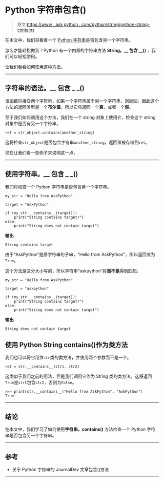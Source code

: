 # Python 字符串包含()

> 原文:[https://www . ask python . com/python/string/python-string-contains](https://www.askpython.com/python/string/python-string-contains)

在本文中，我们将看看一个 [Python 字符串](https://www.askpython.com/python/string/python-string-functions)是否包含另一个字符串。

怎么才能轻松做到？Python 有一个内置的字符串方法 **String。__ 包含 __()** ，我们可以轻松使用。

让我们看看如何使用这种方法。

* * *

## 字符串的语法。__ 包含 _ _()

该函数将接受两个字符串，如果一个字符串属于另一个字符串，则返回。因此这个方法的返回类型是一个**布尔值**，所以它将返回一个**真**，或者一个**假**。

至于我们如何调用这个方法，我们在一个 string 对象上使用它，检查这个 string 对象中是否有另一个字符串。

```
ret = str_object.contains(another_string)

```

这将检查`str_object`是否包含字符串`another_string`，返回值被存储到`ret`。

现在让我们看一些例子来说明这一点。

* * *

## 使用字符串。__ 包含 _ _()

我们将检查一个 Python 字符串是否包含另一个字符串。

```
my_str = "Hello from AskPython"

target = "AskPython"

if (my_str.__contains__(target)):
    print("String contains target!")
else:
    print("String does not contain target")

```

**输出**

```
String contains target

```

由于“AskPython”是原字符串的子串，“Hello from AskPython”，所以返回值为`True`。

这个方法是区分大小写的，所以字符串“askpython”将**而不是**得到匹配。

```
my_str = "Hello from AskPython"

target = "askpython"

if (my_str.__contains__(target)):
    print("String contains target!")
else:
    print("String does not contain target")

```

**输出**

```
String does not contain target

```

## 使用 Python String contains()作为类方法

我们也可以将它用作`str`类的类方法，并使用两个参数而不是一个。

```
ret = str.__contains__(str1, str2)

```

这类似于我们之前的用法，但是我们调用它作为 String 类的类方法。这将返回`True`是`str1`包含`str2`，否则为`False`。

```
>>> print(str.__contains__("Hello from AskPython", "AskPython")
True

```

* * *

## 结论

在本文中，我们学习了如何使用**字符串。__contains__()** 方法检查一个 Python 字符串是否包含另一个字符串。

* * *

## 参考

*   关于 Python 字符串的 JournalDev 文章包含()方法

* * *